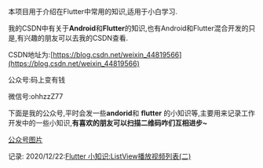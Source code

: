 
本项目用于介绍在Flutter中常用的知识,适用于小白学习.

我的CSDN中有关于**Android**和**Flutter**的知识,也有Android和Flutter混合开发的只是,有兴趣的朋友可以去我的CSDN查看.

CSDN地址为:[https://blog.csdn.net/weixin_44819566](https://blog.csdn.net/weixin_44819566)

公众号:码上变有钱

微信号:ohhzzZ77

下面是我的公众号,平时会发一些**andorid**和 **flutter** 的小知识等,主要用来记录工作开发中的一些小知识,**有喜欢的朋友可以扫描二维码咋们互相进步~**



[公众号图片](https://img-blog.csdnimg.cn/20201215103115324.jpg?x-oss-process=image/watermark,type_ZmFuZ3poZW5naGVpdGk,shadow_10,text_aHR0cHM6Ly9ibG9nLmNzZG4ubmV0L3dlaXhpbl80NDgxOTU2Ng==,size_16,color_FFFFFF,t_70)


记录:
2020/12/22:[Flutter 小知识:ListView播放视频列表(二)](https://blog.csdn.net/weixin_44819566/article/details/111515224)






